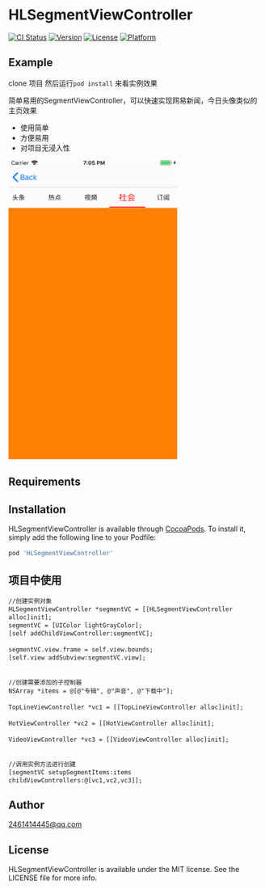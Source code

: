 # HLSegmentViewController

[![CI Status](https://img.shields.io/travis/2461414445@qq.com/HLSegmentViewController.svg?style=flat)](https://travis-ci.org/2461414445@qq.com/HLSegmentViewController)
[![Version](https://img.shields.io/cocoapods/v/HLSegmentViewController.svg?style=flat)](https://cocoapods.org/pods/HLSegmentViewController)
[![License](https://img.shields.io/cocoapods/l/HLSegmentViewController.svg?style=flat)](https://cocoapods.org/pods/HLSegmentViewController)
[![Platform](https://img.shields.io/cocoapods/p/HLSegmentViewController.svg?style=flat)](https://cocoapods.org/pods/HLSegmentViewController)

## Example


clone 项目 然后运行`pod install` 来看实例效果

简单易用的SegmentViewController，可以快速实现网易新闻，今日头像类似的主页效果

- 使用简单
- 方便易用 
- 对项目无浸入性


![Platform](./demo.gif)

## Requirements

## Installation

HLSegmentViewController is available through [CocoaPods](https://cocoapods.org). To install
it, simply add the following line to your Podfile:

```ruby
pod 'HLSegmentViewController'
```

## 项目中使用

```
//创建实例对象
HLSegmentViewController *segmentVC = [[HLSegmentViewController alloc]init];
segmentVC = [UIColor lightGrayColor];
[self addChildViewController:segmentVC];

segmentVC.view.frame = self.view.bounds;
[self.view addSubview:segmentVC.view];


//创建需要添加的子控制器
NSArray *items = @[@"专辑", @"声音", @"下载中"];

TopLineViewController *vc1 = [[TopLineViewController alloc]init];

HotViewController *vc2 = [[HotViewController alloc]init];

VideoViewController *vc3 = [[VideoViewController alloc]init];


//调用实例方法进行创建
[segmentVC setupSegmentItems:items childViewControllers:@[vc1,vc2,vc3]];

```

## Author

2461414445@qq.com

## License

HLSegmentViewController is available under the MIT license. See the LICENSE file for more info.
